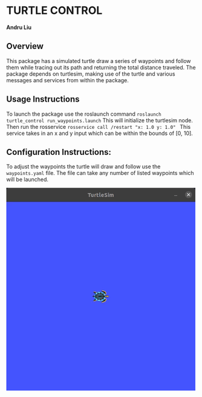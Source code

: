 # TURTLE CONTROL
**Andru Liu**

## Overview
This package has a simulated turtle draw a series of waypoints and follow them while tracing out its path and returning the total distance traveled. The package depends on turtlesim, making use of the turtle and various messages and services from within the package. 

## Usage Instructions
To launch the package use the roslaunch command `roslaunch turtle_control run_waypoints.launch` 
This will initialize the turtlesim node. Then run the rosservice `rosservice call /restart "x: 1.0 y: 1.0" ` 
This service takes in an x and y input which can be within the bounds of [0, 10].

## Configuration Instructions: 
To adjust the waypoints the turtle will draw and follow use the `waypoints.yaml` file. The file can take any number of listed waypoints which will be launched. 

![turtle_running](turtle_running.gif "turtle_running.gif")
